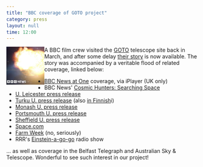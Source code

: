 ```yaml
---
title: "BBC coverage of GOTO project"
category: press
layout: null
time: 12:00
---
```

<p>
<img src="images/bbc.png" width="100" align="left">
A BBC film crew visited the <a href="http://goto-observatory.org">GOTO</a>
telescope site back in March, and after some delay <a href="https://www.bbc.co.uk/news/science-environment-61911047">their story</a> is now available.
The story was accompanied by a veritable flood of related coverage,
linked below:
<ul>
<li><a href="https://www.bbc.co.uk/iplayer/episode/m0019ft6/bbc-news-at-one-21072022">BBC News at One</a> coverage, via iPlayer (UK only)</li>
<li>BBC News' <a href="https://www.bbc.co.uk/programmes/p0cq8xpx">Cosmic Hunters: Searching Space</a></li>
<li><a href="https://le.ac.uk/news/2022/july/goto">U. Leicester press release</a></li>
<li><a href="https://www.utu.fi/en/news/press-release/astronomers-from-the-university-of-turku-to-scan-the-sky-in-search-of-optical">Turku U. press release</a> (also <a href="https://www.utu.fi/fi/ajankohtaista/mediatiedote/turun-yliopiston-tahtitieteilijat-seuraavat-taivasta-gravitaatioaaltojen">in Finnish</a>i)</li>
<li><a href="https://www.monash.edu/science/news/current/new-telescope-to-detect-gravitational-wave-events">Monash U. press release</a></li>
<li><a href="https://www.port.ac.uk/news-events-and-blogs/news/new-telescope-to-be-the-goto-for-gravitational-wave-events">Portsmouth U. press release</a></li>
<li><a href="https://www.sheffield.ac.uk/news/new-gravitational-wave-telescope-developed-collaboration-sheffield-scientists">Sheffield U. press release</a></li>
<li><a href="https://www.space.com/goto-telescope-sources-gravitational-waves">Space.com</a></li>
<li><a href="https://farmweek.com/armagh-planetarium-goes-global-with-international-telescope-project">Farm Week</a> (no, seriously)</li>
<li>RRR's <a href="https://www.rrr.org.au/explore/programs/einstein-a-go-go/episodes/21362-einstein-a-go-go-31-july-2022"> Einstein-a-go-go</a> radio show</li>
</ul>
... as well as coverage in the Belfast Telegraph and Australian Sky &
Telescope.  Wonderful to see such interest in our project!
